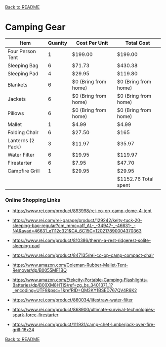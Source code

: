 [Back to README](https://github.com/mrbrhc/myTrip-project-/blob/master.README.md)

# Camping Gear

|Item|Quanity|Cost Per Unit|Total Cost|
|----|-----------|--------------|------------|
|Four Person Tent|1|$199.00|$199.00|
|Sleeping Bag|6|$71.73|$430.38|
|Sleeping Pad|4|$29.95|$119.80
|Blankets|6|$0 (Bring from home)|$0 (Bring from home)|
|Jackets|6|$0 (Bring from home)|$0 (Bring from home)|
|Pillows|6|$0 (Bring from home)|$0 (Bring from home)|
|Mallet|1|$4.99|$4.99|
|Folding Chair|6|$27.50|$165
|Lanterns (2 Pack)|3|$11.97|$35.97|
|Water Filter|6|$19.95|$119.97|
|Firestarter|6|$7.95|$47.70|
|Campfire Grill|1|$29.95|$29.95|
| | ||$1152.76 Total spent|

### Online Shopping Links
* https://www.rei.com/product/893998/rei-co-op-camp-dome-4-tent

* https://www.rei.com/rei-garage/product/129242/kelty-tuck-20-sleeping-bag-regular?cm_mmc=aff_AL-_-34947-_-46631-_-NA&avad=46631_e1112c321&CA_6C15C=120217890004370363

* https://www.rei.com/product/810386/therm-a-rest-ridgerest-solite-sleeping-pad

* https://www.rei.com/product/847135/rei-co-op-camp-compact-chair

* https://www.amazon.com/Coleman-Rubber-Mallet-Tent-Remover/dp/B0055MF1BQ

* https://www.amazon.com/Etekcity-Portable-Camping-Flashlights-Batteries/dp/B00XM8HTIS/ref=zg_bs_3401371_1?_encoding=UTF8&psc=1&refRID=QM3KY1BSED767QV4R6K2

* https://www.rei.com/product/860034/lifestraw-water-filter

* https://www.rei.com/product/868900/ultimate-survival-technologies-spark-force-firestarter

* https://www.rei.com/product/111931/camp-chef-lumberjack-over-fire-grill-16x24


[Back to README](https://github.com/mrbrhc/myTrip-project-/blob/master.README.md)
